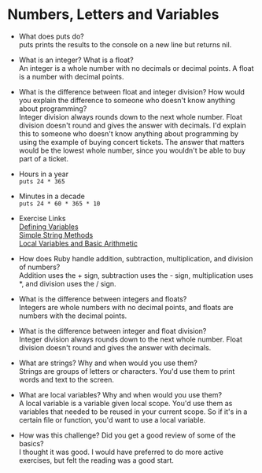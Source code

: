 # Numbers, Letters and Variables

* What does puts do?  
  puts prints the results to the console on a new line but returns nil. 

* What is an integer? What is a float?  
  An integer is a whole number with no decimals or decimal points. A float is a number with decimal points.

* What is the difference between float and integer division? How would you explain the difference to someone who doesn't know anything about programming?  
  Integer division always rounds down to the next whole number. Float division doesn't round and gives the answer with decimals. I'd explain this to someone who doesn't know anything about programming by using the example of buying concert tickets. The answer that matters would be the lowest whole number, since you wouldn't be able to buy part of a ticket. 

* Hours in a year  
``` puts 24 * 365 ```  

* Minutes in a decade  
``` puts 24 * 60 * 365 * 10 ```  

* Exercise Links  
[Defining Variables](defining-variables.rb)  
[Simple String Methods](simple-string.rb)  
[Local Variables and Basic Arithmetic](basic-math.rb)  

* How does Ruby handle addition, subtraction, multiplication, and division of numbers?  
  Addition uses the + sign, subtraction uses the - sign, multiplication uses *, and division uses the / sign.  

* What is the difference between integers and floats?  
  Integers are whole numbers with no decimal points, and floats are numbers with the decimal points.  

* What is the difference between integer and float division?  
   Integer division always rounds down to the next whole number. Float division doesn't round and gives the answer with decimals.  

* What are strings? Why and when would you use them?  
  Strings are groups of letters or characters. You'd use them to print words and text to the screen.  

* What are local variables? Why and when would you use them?  
  A local variable is a variable given local scope. You'd use them as variables that needed to be reused in your current scope. So if it's in a certain file or function, you'd want to use a local variable. 

* How was this challenge? Did you get a good review of some of the basics?  
  I thought it was good. I would have preferred to do more active exercises, but felt the reading was a good start. 
